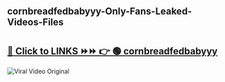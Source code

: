 
 ## cornbreadfedbabyyy-Only-Fans-Leaked-Videos-Files

# <h2><a href="https://mediaupload.pro?cornbreadfedbabyyy">🔗 Click to LINKS ⏩⏩ 👉 🟢 cornbreadfedbabyyy </a></h2>

<a href="https://mediaupload.pro?cornbreadfedbabyyy" rel="nofollow" data-target="animated-image.originalLink"><img src="https://i.ibb.co.com/xMMVF88/686577567.gif" alt="Viral Video Original" style="max-width: 100%; display: inline-block;" data-target="animated-image.originalImage"></a>